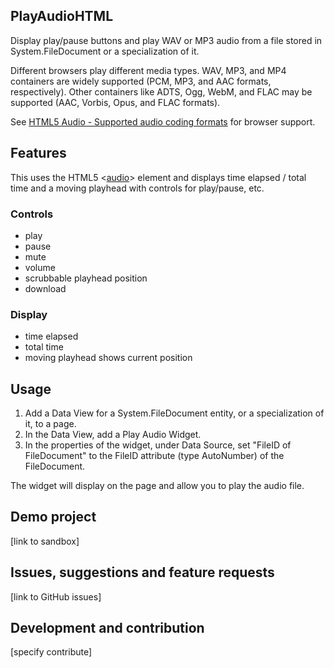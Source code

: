 ## PlayAudioHTML
Display play/pause buttons and play WAV or MP3 audio from a file stored 
in System.FileDocument or a specialization of it.

Different browsers play different media types. WAV, MP3, and MP4 containers 
are widely supported (PCM, MP3, and AAC formats, respectively). Other 
containers like ADTS, Ogg, WebM, and FLAC may be supported (AAC, Vorbis, 
Opus, and FLAC formats).

See [HTML5 Audio - Supported audio coding formats](https://en.wikipedia.org/wiki/HTML5_audio#Supported_audio_coding_formats) 
for browser support.

## Features
This uses the HTML5 
<[audio](https://developer.mozilla.org/en-US/docs/Web/HTML/Element/audio)> 
element and displays time elapsed / total time and a moving playhead with 
controls for play/pause, etc.

### Controls 
- play
- pause
- mute
- volume
- scrubbable playhead position
- download

### Display
- time elapsed
- total time
- moving playhead shows current position  

## Usage
1. Add a Data View for a System.FileDocument entity, or a specialization 
of it, to a page.
2. In the Data View, add a Play Audio Widget.
3. In the properties of the widget, under Data Source, set "FileID of 
FileDocument" to the FileID attribute (type AutoNumber) of the FileDocument.

The widget will display on the page and allow you to play the audio file.

## Demo project
[link to sandbox]

## Issues, suggestions and feature requests
[link to GitHub issues]

## Development and contribution
[specify contribute]

